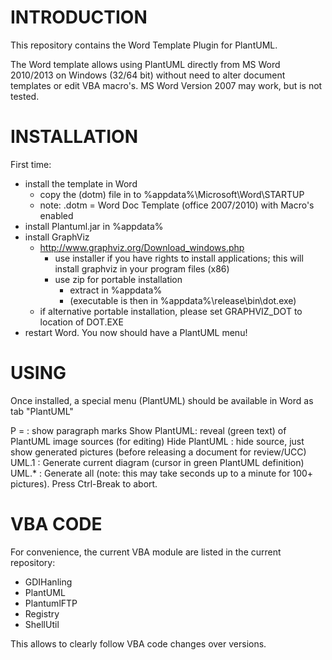 
# INTRODUCTION
This repository contains the Word Template Plugin for PlantUML.

The Word template allows using PlantUML directly from MS Word 2010/2013 on Windows (32/64 bit) without need to alter document templates or edit VBA macro's. MS Word Version 2007 may work, but is not tested. 

# INSTALLATION
First time: 
* install the template in Word
  * copy the (dotm) file in to %appdata%\Microsoft\Word\STARTUP
  * note: .dotm = Word Doc Template (office 2007/2010) with Macro's enabled
* install Plantuml.jar in %appdata%
* install GraphViz
  * http://www.graphviz.org/Download_windows.php
    * use installer if you have rights to install applications; this will install graphviz in your program files (x86)
    * use zip for portable installation
      * extract in %appdata% 
      * (executable is then in %appdata%\release\bin\dot.exe)
  * if alternative portable installation, please set GRAPHVIZ_DOT  to location of DOT.EXE
* restart Word. You now should have a PlantUML menu!


# USING
Once installed, a special menu (PlantUML) should be available in Word as tab "PlantUML"

P =   : show paragraph marks
Show PlantUML: reveal (green text) of PlantUML image sources (for editing)
Hide PlantUML : hide source, just show generated pictures (before releasing a document for review/UCC)
UML.1 : Generate current diagram (cursor in green PlantUML definition)
UML.* : Generate all (note: this may take seconds up to a minute for 100+ pictures). Press Ctrl-Break to abort.

# VBA CODE
For convenience, the current VBA module are listed in the current repository:
* GDIHanling
* PlantUML
* PlantumlFTP
* Registry
* ShellUtil

This allows to clearly follow VBA code changes over versions.

